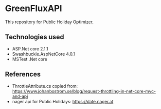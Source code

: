 # GreenFluxAPI

This repository for Public Holiday Optimizer.


## Technologies used
- ASP.Net core  2.1.1
- Swashbuckle.AspNetCore 4.0.1
- MSTest .Net core

## References 
- ThrottleAttribute.cs copied from: https://www.johanbostrom.se/blog/request-throttling-in-net-core-mvc-and-api
- nager api for Public Holidays: https://date.nager.at
